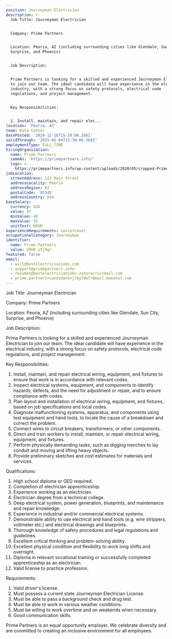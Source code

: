 ```yaml
---
position: Journeyman Electrician
description: >-
  Job Title: Journeyman Electrician


  Company: Prime Partners


  Location: Peoria, AZ (including surrounding cities like Glendale, Sun City,
  Surprise, and Phoenix)


  Job Description:


  Prime Partners is looking for a skilled and experienced Journeyman Electrician
  to join our team. The ideal candidate will have experience in the electrical
  industry, with a strong focus on safety protocols, electrical code
  regulations, and project management. 


  Key Responsibilities:


  1. Install, maintain, and repair elec...
location: 'Peoria, AZ'
team: Data Center
datePosted: '2024-12-26T15:38:06.266Z'
validThrough: '2025-02-04T15:38:06.266Z'
employmentType: FULL_TIME
hiringOrganization:
  name: Prime Partners
  sameAs: 'https://primepartners.info/'
  logo: >-
    https://primepartners.info/wp-content/uploads/2020/05/cropped-Prime-Partners-Logo-NO-BG-1-1.png
jobLocation:
  streetAddress: 123 Main Street
  addressLocality: Peoria
  addressRegion: AZ
  postalCode: '85345'
  addressCountry: USA
baseSalary:
  currency: USD
  value: 47
  minValue: 40
  maxValue: 55
  unitText: HOUR
experienceRequirements: seniorLevel
occupationalCategory: Journeyman
identifier:
  name: Prime Partners
  value: JOUR-ytj9gr
featured: false
email:
  - will@bestelectricianjobs.com
  - support@primepartners.info
  - resumes@bestelectricianjobs.zohorecruitmail.com
  - prime.partners+candidate+jl6y59w7r@mail.manatal.com
---
```




Job Title: Journeyman Electrician

Company: Prime Partners

Location: Peoria, AZ (including surrounding cities like Glendale, Sun City, Surprise, and Phoenix)

Job Description:

Prime Partners is looking for a skilled and experienced Journeyman Electrician to join our team. The ideal candidate will have experience in the electrical industry, with a strong focus on safety protocols, electrical code regulations, and project management. 

Key Responsibilities:

1. Install, maintain, and repair electrical wiring, equipment, and fixtures to ensure that work is in accordance with relevant codes.
2. Inspect electrical systems, equipment, and components to identify hazards, defects, and the need for adjustment or repair, and to ensure compliance with codes.
3. Plan layout and installation of electrical wiring, equipment, and fixtures, based on job specifications and local codes.
4. Diagnose malfunctioning systems, apparatus, and components using test equipment and hand tools, to locate the cause of a breakdown and correct the problem.
5. Connect wires to circuit breakers, transformers, or other components.
6. Direct and train workers to install, maintain, or repair electrical wiring, equipment, and fixtures.
7. Perform physically demanding tasks, such as digging trenches to lay conduit and moving and lifting heavy objects.
8. Provide preliminary sketches and cost estimates for materials and services.

Qualifications:

1. High school diploma or GED required.
2. Completion of electrician apprenticeship.
3. Experience working as an electrician.
4. Electrician degree from a technical college.
5. Deep electrical system, power generation, blueprints, and maintenance and repair knowledge.
6. Experience in industrial and/or commercial electrical systems.
7. Demonstrable ability to use electrical and hand tools (e.g. wire strippers, voltmeter etc.) and electrical drawings and blueprints.
8. Thorough knowledge of safety procedures and legal regulations and guidelines.
9. Excellent critical thinking and problem-solving ability.
10. Excellent physical condition and flexibility to work long shifts and overnight.
11. Diploma in relevant vocational training or successfully completed apprenticeship as an electrician.
12. Valid license to practice profession.

Requirements:

1. Valid driver's license.
2. Must possess a current state Journeyman Electrician License.
3. Must be able to pass a background check and drug test.
4. Must be able to work in various weather conditions.
5. Must be willing to work overtime and on weekends when necessary.
6. Good communication skills.

Prime Partners is an equal opportunity employer. We celebrate diversity and are committed to creating an inclusive environment for all employees.
